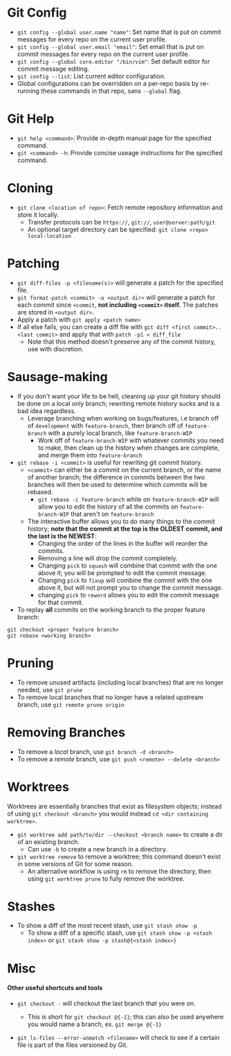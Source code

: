 # Git Config
* `git config --global user.name "name"`: Set name that is put on commit messages for every repo 
  on the current user profile.
* `git config --global user.email "email"`: Set email that is put on commit messages for every repo 
  on the current user profile.
* `git config --global core.editor "/bin/vim"`: Set default editor for commit message editing.
* `git config --list`: List current editor configuration.
* Global configurations can be overridden on a per-repo basis by re-running these commands in that
  repo, sans `--global` flag.

# Git Help
* `git help <command>`: Provide in-depth manual page for the specified command.
* `git <command> -h`: Provide concise useage instructions for the specified command.

# Cloning
* `git clone <location of repo>`: Fetch remote repository information and store it locally.
    * Transfer protocols can be `https://`, `git://`, `user@server:path/git`
    * An optional target directory can be specified: `git clone <repo> local-location`

# Patching
- `git diff-files -p <filename(s)>` will generate a patch for the specified file.
- `git format-patch <commit> -o <output dir>` will generate a patch for each commit since `<commit`, **not including `<commit>` itself.** The patches are stored in `<output dir>`.
- Apply a patch with `git apply <patch name>`
- If all else fails, you can create a diff file with `git diff <first commit>..<last commit>` and apply that
  with `patch -p1 < diff_file`
    - Note that this method doesn't preserve any of the commit history, use with discretion.

# Sausage-making
- If you don't want your life to be hell, cleaning up your git history should be done on a local only branch; rewriting
  remote history sucks and is a bad idea regardless.
    - Leverage branching when working on bugs/features, i.e branch off of `development` with `feature-branch`, then branch
      off of `feature-branch` with a purely local branch, like `feature-branch-WIP`
      - Work off of `feature-branch-WIP` with whatever commits you need to make, then clean up the history when changes
        are complete, and merge them into `feature-branch`
- `git rebase -i <commit>` is useful for rewriting git commit history.
    - `<commit>` can either be a commit on the current branch, or the name of another branch; the difference in commits
      between the two branches will then be used to determine which commits will be rebased.
        - `git rebase -i feature-branch` while on `feature-branch-WIP` will allow you to edit the history of all the commits
        on `feature-branch-WIP` that aren't on `feature-branch`
    - The interactive buffer allows you to do many things to the commit history; **note that the commit at the top is the
      OLDEST commit, and the last is the NEWEST**:
        - Changing the order of the lines in the buffer will reorder the commits.
        - Removing a line will drop the commit completely.
        - Changing `pick` to `squash` will combine that commit with the one above it; you will be prompted to edit the
          commit message.
        - Changing `pick` to `fixup` will combine the commit with the one above it, but will not prompt you to change
          the commit message.
        - changing `pick` to `reword` allows you to edit the commit message for that commit.
- To replay **all** commits on the working branch to the proper feature branch:
```
git checkout <proper feature branch>
git rebase <working branch>
```

# Pruning
- To remove unused artifacts (including local branches) that are no longer needed, use `git prune`
- To remove local branches that no longer have a related upstream branch, use `git remote prune origin`

# Removing Branches
- To remove a _local_ branch, use `git branch -d <branch>`
- To remove a _remote_ branch, use `git push <remote> --delete <branch>`
# Worktrees
Worktrees are essentially branches that exist as filesystem objects; instead of using `git checkout <branch>` you would
instead `cd <dir containing worktree>`.
- `git worktree add path/to/dir --checkout <branch name>` to create a dir of an existing branch.
	- Can use `-b` to create a new branch in a directory.
- `git worktree remove` to remove a worktree; this command doesn't exist in some versions of Git for some reason.
	- An alternative workflow is using `rm` to remove the directory, then using `git worktree prune` to fully remove the
	  worktree.

# Stashes
- To show a diff of the most recent stash, use `git stash show -p`
  - To show a diff of a specific stash, use `git stash show -p <stash index>` or `git stash show -p stash@{<stash index>}`

# Misc
#### Other useful shortcuts and tools

- `git checkout -` will checkout the last branch that you were on.
	- This is short for `git checkout @{-1}`; this can also be used anywhere you would name a branch, ex. `git merge @{-1}`

- `git ls-files --error-unmatch <filename>` will check to see if a certain file is part of the files versioned by Git.
